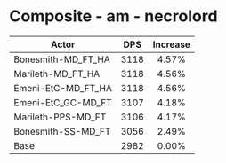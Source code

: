 # Composite - am - necrolord
| Actor | DPS | Increase |
|---|:---:|:---:|
|Bonesmith-MD_FT_HA|3118|4.57%|
|Marileth-MD_FT_HA|3118|4.56%|
|Emeni-EtC-MD_FT_HA|3118|4.56%|
|Emeni-EtC_GC-MD_FT|3107|4.18%|
|Marileth-PPS-MD_FT|3106|4.17%|
|Bonesmith-SS-MD_FT|3056|2.49%|
|Base|2982|0.00%|
